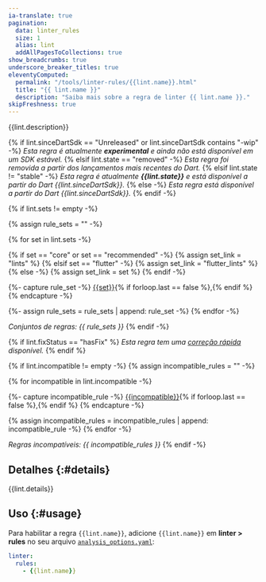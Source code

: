 ```yaml
---
ia-translate: true
pagination:
  data: linter_rules
  size: 1
  alias: lint
  addAllPagesToCollections: true
show_breadcrumbs: true
underscore_breaker_titles: true
eleventyComputed:
  permalink: "/tools/linter-rules/{{lint.name}}.html"
  title: "{{ lint.name }}"
  description: "Saiba mais sobre a regra de linter {{ lint.name }}."
skipFreshness: true
---
```


{{lint.description}}

{% if lint.sinceDartSdk == "Unreleased" or lint.sinceDartSdk contains "-wip" -%}
_Esta regra é atualmente **experimental**
e ainda não está disponível em um SDK estável._
{% elsif lint.state == "removed" -%}
_Esta regra foi removida a partir dos lançamentos mais recentes do Dart._
{% elsif lint.state != "stable" -%}
_Esta regra é atualmente **{{lint.state}}**
e está disponível a partir do Dart {{lint.sinceDartSdk}}._
{% else -%}
_Esta regra está disponível a partir do Dart {{lint.sinceDartSdk}}._
{% endif -%}

{% if lint.sets != empty -%}

{% assign rule_sets = "" -%}

{% for set in lint.sets -%}

{% if set == "core" or set == "recommended" -%}
{% assign set_link = "lints" %}
{% elsif set == "flutter" -%}
{% assign set_link = "flutter_lints" %}
{% else -%}
{% assign set_link = set %}
{% endif -%}

{%- capture rule_set -%}
[{{set}}](/tools/linter-rules#{{set_link}}){% if forloop.last == false %},{% endif %}
{% endcapture -%}

{%- assign rule_sets = rule_sets | append: rule_set -%}
{% endfor -%}

<em>Conjuntos de regras: {{ rule_sets }}</em>
{% endif -%}

{% if lint.fixStatus == "hasFix" %}
_Esta regra tem uma [correção rápida](/tools/linter-rules#quick-fixes) disponível._
{% endif %}

{% if lint.incompatible != empty -%}
{% assign incompatible_rules = "" -%}

{% for incompatible in lint.incompatible -%}

{%- capture incompatible_rule -%}
[{{incompatible}}](/tools/linter-rules/{{incompatible}}){% if forloop.last == false %},{% endif %}
{% endcapture -%}

{% assign incompatible_rules = incompatible_rules | append: incompatible_rule -%}
{% endfor -%}

<em>Regras incompatíveis: {{ incompatible_rules }}</em>
{% endif -%}

## Detalhes {:#details}

{{lint.details}}

## Uso {:#usage}

Para habilitar a regra `{{lint.name}}`,
adicione `{{lint.name}}` em **linter > rules** no seu
arquivo [`analysis_options.yaml`](/tools/analysis):

```yaml title="analysis_options.yaml"
linter:
  rules:
    - {{lint.name}}
```